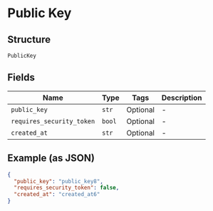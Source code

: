 
# Public Key

## Structure

`PublicKey`

## Fields

| Name | Type | Tags | Description |
|  --- | --- | --- | --- |
| `public_key` | `str` | Optional | - |
| `requires_security_token` | `bool` | Optional | - |
| `created_at` | `str` | Optional | - |

## Example (as JSON)

```json
{
  "public_key": "public_key8",
  "requires_security_token": false,
  "created_at": "created_at6"
}
```

